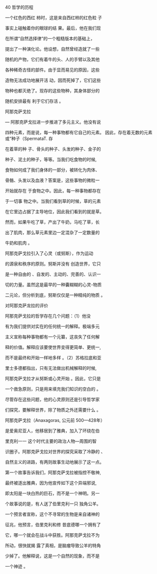 40 哲学的历程

 一个红色的西红 柿时，这是来自西红柿的红色粒 子

事实上碰触着你的眼球的结 果。最后，他在我们现

在所谓“自然选择律”的一个粗糙版本的基础上，

提出了一种演化论。他设想，自然曾经造就了一些

随机的产物，它们有着牛的头、人的手臂以及其他

各种稀奇古怪的部件。由于显而易见的原因，这些

造物无法成功地展开活 动，因而死掉了，它们这些

物种也都灭绝了。现存的这些物种，其身体部分的

随机安排最有 利于它们存活 。

阿那克萨戈拉

—  阿那克萨戈拉进一步推进了多元主义。他没有说

四种元素，而是说，每一种事物都有它自己的元素。 因此，存在着无数的元素或“种子（SpermataT. 存

在着草的种 子、骨头的种子、头发的种子、金子的

种子、泥土的种子，等等。当我们吃食物的时候,

食物如何成了我们身体的一部分，被转化为肉体、

骨骼、头发以及血液？答案是，这些事物的微粒一

开始就存在 于食物之中。因此，每一种事物都存在

于一切事 物之中。当我们看到草的时候，草的元素

在它里边占据了主导地位，因此我们看到的就是草。

然而，如果牛吃了草，产出了牛奶，马吃了草，长

出了肌肉，那么草元素里边一定混杂了一定数量的

牛奶和肌肉 。

 阿那克萨戈拉引入了心灵（或努斯），作为运动

的源泉和秩序的原则。努斯并没有 创造世界，它只

是一种自由的 、自发的、主动的、完善的、认识一

切的力量。虽然这是最早的一种囊糊糊的心灵-物质

二元论，但分析到底，努斯仅仅是一种精纯的物质 。

对阿那克萨龙拉的评价

阿那克萨戈拉的哲学存在几个问题：（1）他没

有为我们提供对实在的任何统一的解释。极端多元

主义宣称每种事物都有一个元纂，这丧失了任何解

释的价值。解释应该要使世界变得更简单、更统一,

而不是最终和开始一样地多样 。（2）苏格拉底和亚

里士多德都指出，只有无法做出机械解释的时候,

阿那克萨戈拉才从努斯或心灵开始 。因此，它只是

一个救急原则，只是用来填充我们知识的空白的 。

尽管存在这些问题，他的心灵原则还是引导哲学家

们探究，要解释世界，除了物质之外还需要什么 。

阿那克萨戈拉（Anaxagoras, 公元前 500—428年）

是爱奥尼亚人，他移居到了雅典，加入了环绕在伯

里克利一一 这个时代主要的政治人物—周围的智

识圈子。阿那克萨戈拉对世界的探究采取了冷静的 、

自然主义的进路，有两则故事生动地展示了这一点。

第一个故事告诉我们，阿那克萨戈拉被指控不敬神,

最终被逐出雅典，因为他宣传如下这个异端邪说,

即太阳是一块白热的巨石，而不是一个神明。另一

个故事说的是，有人送了伯里克利一只 独角公羊。

一个预言者宣称，这个不寻常的生物是来自诸神的

征兆，他预言，伯里克利和修 昔底德哪一个拥有了

它，哪一个就会在战斗中获胜。阿那克萨戈拉不为

所动，很快就揭 露了真相，是脑瘤导致公羊的特角

少掉了。他解释说，这是一个自然的现象，而不是

一个神迹 。